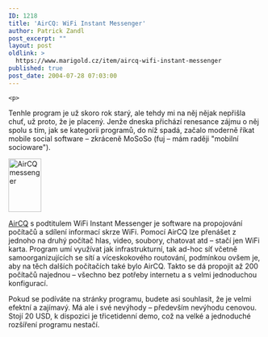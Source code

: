 ```yaml
---
ID: 1218
title: 'AirCQ: WiFi Instant Messenger'
author: Patrick Zandl
post_excerpt: ""
layout: post
oldlink: >
  https://www.marigold.cz/item/aircq-wifi-instant-messenger
published: true
post_date: 2004-07-28 07:03:00
---
```

	<p>
Tenhle program je už skoro rok starý, ale tehdy mi na něj nějak nepřišla chuť, už proto, že je placený. Jenže dneska přichází renesance zájmu o něj spolu s tím, jak se kategorii programů, do níž spadá, začalo moderně říkat mobile social software &#8211; zkráceně MoSoSo (fuj &#8211; mám raději "mobilní socioware").</p>
<p align="right">
	<div class="rightbox">
<img src="/wp-content/uploads/20040727-aircq.gif" alt="AirCQ messenger" width="65" height="106" />
</div>
<p>
<a href="http://www.aircq.com/english/index.html">AirCQ</a> s podtitulem WiFi Instant Messenger je software na propojování počítačů a sdílení informací skrze WiFi. Pomocí AirCQ lze přenášet z jednoho na druhý počítač hlas, video, soubory, chatovat atd &#8211; stačí jen WiFi karta. Program umí využívat jak infrastrukturní, tak ad-hoc síť včetně samoorganizujících se sítí a víceskokového routování, podmínkou ovšem je, aby na těch dalších počítačích také bylo AirCQ. Takto se dá propojit až 200 počítačů najednou &#8211; všechno bez potřeby internetu a s velmi jednoduchou konfigurací. </p>
<p>
Pokud se podíváte na stránky programu, budete asi souhlasit, že je velmi efektní a zajímavý. Má ale i své nevýhody &#8211; především nevýhodu cenovou. Stojí 20 USD, k dispozici je třicetidenní demo, což na velké a jednoduché rozšíření programu nestačí. </p>

